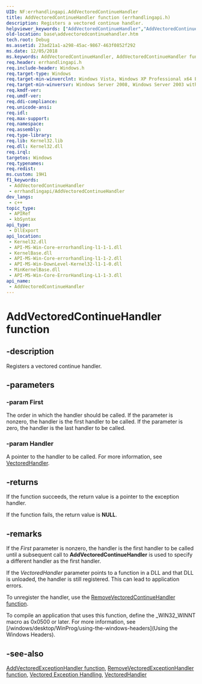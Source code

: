 ```yaml
---
UID: NF:errhandlingapi.AddVectoredContinueHandler
title: AddVectoredContinueHandler function (errhandlingapi.h)
description: Registers a vectored continue handler.
helpviewer_keywords: ["AddVectoredContinueHandler","AddVectoredContinueHandler function","base.addvectoredcontinuehandler","errhandlingapi/AddVectoredContinueHandler"]
old-location: base\addvectoredcontinuehandler.htm
tech.root: Debug
ms.assetid: 23ad21a1-a298-45ac-9867-463f0852f292
ms.date: 12/05/2018
ms.keywords: AddVectoredContinueHandler, AddVectoredContinueHandler function, base.addvectoredcontinuehandler, errhandlingapi/AddVectoredContinueHandler
req.header: errhandlingapi.h
req.include-header: Windows.h
req.target-type: Windows
req.target-min-winverclnt: Windows Vista, Windows XP Professional x64 Edition [desktop apps only]
req.target-min-winversvr: Windows Server 2008, Windows Server 2003 with SP1 [desktop apps only]
req.kmdf-ver: 
req.umdf-ver: 
req.ddi-compliance: 
req.unicode-ansi: 
req.idl: 
req.max-support: 
req.namespace: 
req.assembly: 
req.type-library: 
req.lib: Kernel32.lib
req.dll: Kernel32.dll
req.irql: 
targetos: Windows
req.typenames: 
req.redist: 
ms.custom: 19H1
f1_keywords:
 - AddVectoredContinueHandler
 - errhandlingapi/AddVectoredContinueHandler
dev_langs:
 - c++
topic_type:
 - APIRef
 - kbSyntax
api_type:
 - DllExport
api_location:
 - Kernel32.dll
 - API-MS-Win-Core-errorhandling-l1-1-1.dll
 - KernelBase.dll
 - API-MS-Win-Core-errorhandling-l1-1-2.dll
 - API-MS-Win-DownLevel-Kernel32-l1-1-0.dll
 - MinKernelBase.dll
 - API-MS-Win-Core-ErrorHandling-L1-1-3.dll
api_name:
 - AddVectoredContinueHandler
---
```


# AddVectoredContinueHandler function

## -description

Registers a vectored continue handler.

## -parameters

### -param First

The order in which the handler should be called. If the parameter is nonzero, the handler is the first handler to be called. If the parameter is zero, the handler is the last handler to be called.

### -param Handler

A pointer to the handler to be called. For more information, see [VectoredHandler](/windows/desktop/api/winnt/nc-winnt-pvectored_exception_handler).

## -returns

If the function succeeds, the return value is a pointer to the exception handler.

If the function fails, the return value is **NULL**.

## -remarks

If the *First* parameter is nonzero, the handler is the first handler to be called until a subsequent call to **AddVectoredContinueHandler** is used to specify a different handler as the first handler.

If the *VectoredHandler* parameter points to a function in a DLL and that DLL is unloaded, the handler is still registered. This can lead to application errors.

To unregister the handler, use the [RemoveVectoredContinueHandler function](nf-errhandlingapi-removevectoredcontinuehandler.md).

To compile an application that uses this function, define the _WIN32_WINNT macro as 0x0500 or later. For more information, see [/windows/desktop/WinProg/using-the-windows-headers](Using the Windows Headers).

## -see-also

[AddVectoredExceptionHandler function](nf-errhandlingapi-addvectoredexceptionhandler.md), [RemoveVectoredExceptionHandler function](nf-errhandlingapi-removevectoredexceptionhandler.md), [Vectored Exception Handling](/windows/desktop/Debug/vectored-exception-handling), [VectoredHandler](/windows/desktop/api/winnt/nc-winnt-pvectored_exception_handler)
